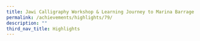 ```yaml
---
title: Jawi Calligraphy Workshop & Learning Journey to Marina Barrage
permalink: /achievements/highlights/79/
description: ""
third_nav_title: Highlights
---
```

